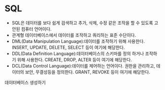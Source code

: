 # SQL
- SQL은 데이터를 보다 쉽게 검색하고 추가, 삭제, 수정 같은 조작을 할 수 있도록 고안된
컴퓨터 언어이다.
- 관계형 데이터베이스에서 데이터를 조작하고 쿼리하는 표준 수단이다.
- DML(Data Manipulation Language):데이터를 조작하기 위해 사용한다.
INSERT, UPDATE, DELETE, SELECT 등이 여기에 해당한다.
- DDL(Data Definition Language):데이터베이스의 스키마를 정의 하거나 조작하기 위해 사용한다.
CREATE, DROP, ALTER 등이 여기에 해당한다.
- DCL(Data Control Language):데이터를 제어하는 언어이다. 권한을 관리하고, 데이터의 보안,
무결성등을 정의한다. GRANT, REVOKE 등이 여기에 해당한다.

데이터베이스 생성하기
